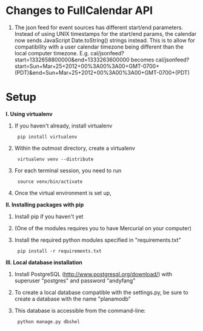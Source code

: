 # Changes to FullCalendar API

1. The json feed for event sources has different start/end parameters. Instead
of using UNIX timestamps for the start/end params, the calendar now sends
JavaScript Date.toString() strings instead. This is to allow for compatibility
with a user calendar timezone being different than the local computer timezone.
E.g. cal/jsonfeed?start=1332658800000&end=1333263600000 becomes
cal/jsonfeed?start=Sun+Mar+25+2012+00%3A00%3A00+GMT-0700+(PDT)&end=Sun+Mar+25+2012+00%3A00%3A00+GMT-0700+(PDT)


# Setup

**I. Using virtualenv**

1. If you haven't already, install virtualenv

        pip install virtualenv
2. Within the outmost directory, create a virtualenv

        virtualenv venv --distribute
3. For each terminal session, you need to run

        source venv/bin/activate
4. Once the virtual environment is set up, 


**II. Installing packages with pip**

1. Install pip if you haven't yet
2. (One of the modules requires you to have Mercurial on your computer)
3. Install the required python modules specified in "requirements.txt"

        pip install -r requirements.txt
        
        
**III. Local database installation**

1. Install PostgreSQL (http://www.postgresql.org/download/) with superuser "postgres" and password "andyfang"
2. To create a local database compatible with the settings.py, be sure to create a database with the name "planamodb"
3. This database is accessible from the command-line:

        python manage.py dbshel

